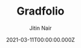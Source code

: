 ---
title: Gradfolio
github: https://github.com/jitinnair1/gradfolio
demo: https://jitinnair1.github.io/gradfolio/
author: Jitin Nair
date: 2021-03-11T00:00:00.000Z
ssg:
  - Jekyll
cms:
  - Markdown
category:
  - Blog
  - Portfolio
description: >-
  responsive, dark-mode ready Jekyll theme designed for use as a personal
  website and portfolio
draft: false
publish_date: '2020-03-18T21:33:43Z'
update_date: '2021-10-18T10:09:03Z'
github_star: 94
github_fork: 57
---